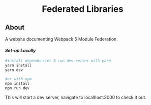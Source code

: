 <h1 align="center">
  Federated Libraries
</h1>

## About

A website documenting Webpack 5 Module Federation.

#### _Set-up Locally_

```bash
#install dependencies & run dev server with yarn
yarn install
yarn dev

#or with npm
npm install
npm run dev
```

This will start a dev server, navigate to localhost:3000 to check it out.
